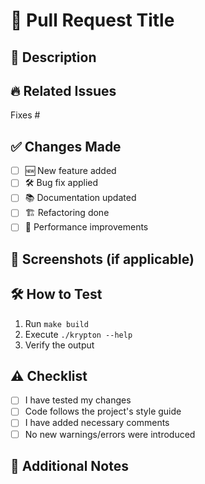 # 🚀 Pull Request Title  
<!-- A brief title summarizing the change (e.g., "Implemented Commit System") -->

## 📝 Description  
<!-- A concise description of your changes. Explain what was modified and why. -->

## 🔥 Related Issues  
<!-- Link any relevant issues (e.g., Fixes #12) -->
Fixes #

## ✅ Changes Made  
- [ ] 🆕 New feature added  
- [ ] 🛠️ Bug fix applied  
- [ ] 📚 Documentation updated  
- [ ] 🏗️ Refactoring done  
- [ ] 🚀 Performance improvements  

## 📸 Screenshots (if applicable)  
<!-- Attach screenshots/gifs to help visualize the changes -->

## 🛠 How to Test  
<!-- Provide steps to test your changes -->
1. Run `make build`
2. Execute `./krypton --help`
3. Verify the output

## ⚠️ Checklist  
- [ ] I have tested my changes  
- [ ] Code follows the project's style guide  
- [ ] I have added necessary comments  
- [ ] No new warnings/errors were introduced  

## 🙌 Additional Notes  
<!-- Anything else reviewers should know -->
